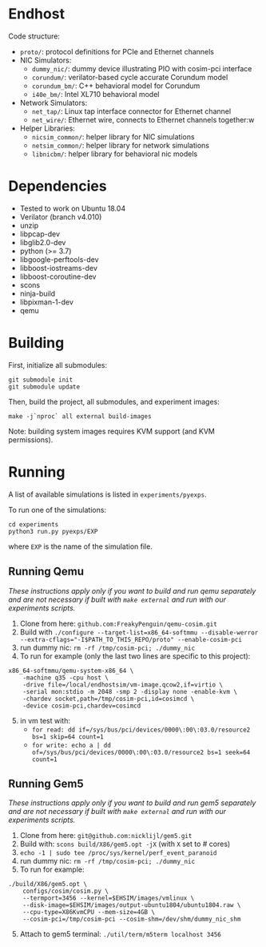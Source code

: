# Endhost

Code structure:
 - `proto/`: protocol definitions for PCIe and Ethernet channels
 - NIC Simulators:
    + `dummy_nic/`: dummy device illustrating PIO with cosim-pci interface
    + `corundum/`: verilator-based cycle accurate Corundum model
    + `corundum_bm/`: C++ behavioral model for Corundum
    + `i40e_bm/`: Intel XL710 behavioral model
 - Network Simulators:
    + `net_tap/`: Linux tap interface connector for Ethernet channel
    + `net_wire/`: Ethernet wire, connects to Ethernet channels together:w
 - Helper Libraries:
    + `nicsim_common/`: helper library for NIC simulations
    + `netsim_common/`: helper library for network simulations
    + `libnicbm/`: helper library for behavioral nic models

# Dependencies

 - Tested to work on Ubuntu 18.04
 - Verilator (branch v4.010)
 - unzip
 - libpcap-dev
 - libglib2.0-dev
 - python (>= 3.7)
 - libgoogle-perftools-dev
 - libboost-iostreams-dev
 - libboost-coroutine-dev
 - scons
 - ninja-build
 - libpixman-1-dev
 - qemu

# Building

First, initialize all submodules:
```
git submodule init
git submodule update
```

Then, build the project, all submodules, and experiment images:
```
make -j`nproc` all external build-images
```

Note: building system images requires KVM support (and KVM permissions).

# Running

A list of available simulations is listed in `experiments/pyexps`.

To run one of the simulations:
```
cd experiments
python3 run.py pyexps/EXP
```
where `EXP` is the name of the simulation file.

## Running Qemu

*These instructions apply only if you want to build and run qemu separately and
are not necessary if built with `make external` and run with our experiments
scripts.*

1. Clone from here: `github.com:FreakyPenguin/qemu-cosim.git`
2. Build with `./configure --target-list=x86_64-softmmu --disable-werror --extra-cflags="-I$PATH_TO_THIS_REPO/proto" --enable-cosim-pci`
3. run dummy nic: `rm -rf /tmp/cosim-pci; ./dummy_nic`
4. To run for example (only the last two lines are specific to this project):
```
x86_64-softmmu/qemu-system-x86_64 \
    -machine q35 -cpu host \
    -drive file=/local/endhostsim/vm-image.qcow2,if=virtio \
    -serial mon:stdio -m 2048 -smp 2 -display none -enable-kvm \
    -chardev socket,path=/tmp/cosim-pci,id=cosimcd \
    -device cosim-pci,chardev=cosimcd
```
5. in vm test with:
    * `for read: dd if=/sys/bus/pci/devices/0000\:00\:03.0/resource2 bs=1 skip=64 count=1`
    * `for write: echo a | dd of=/sys/bus/pci/devices/0000\:00\:03.0/resource2 bs=1 seek=64 count=1`

## Running Gem5

*These instructions apply only if you want to build and run gem5 separately and
are not necessary if built with `make external` and run with our experiments
scripts.*

1. Clone from here: `git@github.com:nicklijl/gem5.git`
2. Build with: `scons build/X86/gem5.opt -jX` (with `X` set to # cores)
3. `echo -1 | sudo tee /proc/sys/kernel/perf_event_paranoid`
4. run dummy nic: `rm -rf /tmp/cosim-pci; ./dummy_nic`
5. To run for example:
```
./build/X86/gem5.opt \
    configs/cosim/cosim.py \
    --termport=3456 --kernel=$EHSIM/images/vmlinux \
    --disk-image=$EHSIM/images/output-ubuntu1804/ubuntu1804.raw \
    --cpu-type=X86KvmCPU --mem-size=4GB \
    --cosim-pci=/tmp/cosim-pci --cosim-shm=/dev/shm/dummy_nic_shm
```
5. Attach to gem5 terminal: `./util/term/m5term localhost 3456`
